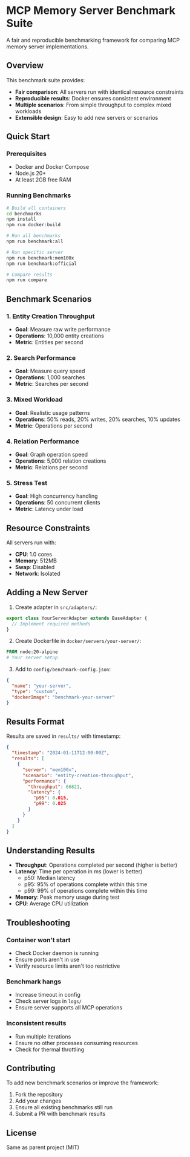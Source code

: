 # MCP Memory Server Benchmark Suite

A fair and reproducible benchmarking framework for comparing MCP memory server implementations.

## Overview

This benchmark suite provides:
- **Fair comparison**: All servers run with identical resource constraints
- **Reproducible results**: Docker ensures consistent environment
- **Multiple scenarios**: From simple throughput to complex mixed workloads
- **Extensible design**: Easy to add new servers or scenarios

## Quick Start

### Prerequisites
- Docker and Docker Compose
- Node.js 20+
- At least 2GB free RAM

### Running Benchmarks

```bash
# Build all containers
cd benchmarks
npm install
npm run docker:build

# Run all benchmarks
npm run benchmark:all

# Run specific server
npm run benchmark:mem100x
npm run benchmark:official

# Compare results
npm run compare
```

## Benchmark Scenarios

### 1. Entity Creation Throughput
- **Goal**: Measure raw write performance
- **Operations**: 10,000 entity creations
- **Metric**: Entities per second

### 2. Search Performance
- **Goal**: Measure query speed
- **Operations**: 1,000 searches
- **Metric**: Searches per second

### 3. Mixed Workload
- **Goal**: Realistic usage patterns
- **Operations**: 50% reads, 20% writes, 20% searches, 10% updates
- **Metric**: Operations per second

### 4. Relation Performance
- **Goal**: Graph operation speed
- **Operations**: 5,000 relation creations
- **Metric**: Relations per second

### 5. Stress Test
- **Goal**: High concurrency handling
- **Operations**: 50 concurrent clients
- **Metric**: Latency under load

## Resource Constraints

All servers run with:
- **CPU**: 1.0 cores
- **Memory**: 512MB
- **Swap**: Disabled
- **Network**: Isolated

## Adding a New Server

1. Create adapter in `src/adapters/`:
```typescript
export class YourServerAdapter extends BaseAdapter {
  // Implement required methods
}
```

2. Create Dockerfile in `docker/servers/your-server/`:
```dockerfile
FROM node:20-alpine
# Your server setup
```

3. Add to `config/benchmark-config.json`:
```json
{
  "name": "your-server",
  "type": "custom",
  "dockerImage": "benchmark-your-server"
}
```

## Results Format

Results are saved in `results/` with timestamp:
```json
{
  "timestamp": "2024-01-11T12:00:00Z",
  "results": [
    {
      "server": "mem100x",
      "scenario": "entity-creation-throughput",
      "performance": {
        "throughput": 66821,
        "latency": {
          "p95": 0.015,
          "p99": 0.025
        }
      }
    }
  ]
}
```

## Understanding Results

- **Throughput**: Operations completed per second (higher is better)
- **Latency**: Time per operation in ms (lower is better)
  - p50: Median latency
  - p95: 95% of operations complete within this time
  - p99: 99% of operations complete within this time
- **Memory**: Peak memory usage during test
- **CPU**: Average CPU utilization

## Troubleshooting

### Container won't start
- Check Docker daemon is running
- Ensure ports aren't in use
- Verify resource limits aren't too restrictive

### Benchmark hangs
- Increase timeout in config
- Check server logs in `logs/`
- Ensure server supports all MCP operations

### Inconsistent results
- Run multiple iterations
- Ensure no other processes consuming resources
- Check for thermal throttling

## Contributing

To add new benchmark scenarios or improve the framework:
1. Fork the repository
2. Add your changes
3. Ensure all existing benchmarks still run
4. Submit a PR with benchmark results

## License

Same as parent project (MIT)